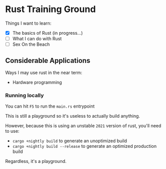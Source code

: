 # Rust Training Ground

Things I want to learn:

- [x] The basics of Rust (in progress...)
- [ ] What I can do with Rust
- [ ] Sex On the Beach

## Considerable Applications

Ways I may use rust in the near term:

- Hardware programming

### Running locally

You can hit `F5` to run the `main.rs` entrypoint

This is still a playground so it's useless to actually build anything.

However, because this is using an unstable `2021` version of rust, you'll need to use:

- `cargo +nightly build` to generate an unoptimized build
- `cargo +nightly build --release` to generate an optimized production build

Regardless, it's a playground.
